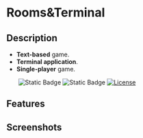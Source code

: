 # Rooms&Terminal

## Description

- **Text-based** game.
- **Terminal application**.
- **Single-player** game.

&nbsp;&nbsp;&nbsp;&nbsp;&nbsp;&nbsp;
![Static Badge](https://badgen.net/badge/python/v3.11+?color=cyan)
![Static Badge](https://badgen.net/badge/IDE/CLion?color=green)
[![License](https://badgen.net/badge/license/MIT?color=black)](https://opensource.org/license/mit/)

## Features

## Screenshots